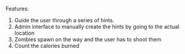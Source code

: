 Features:

1. Guide the user through a series of hints.
2. Admin interface to manually create the hints by going to the actual location
3. Zombies spawn on the way and the user has to shoot them
4. Count the calories burned